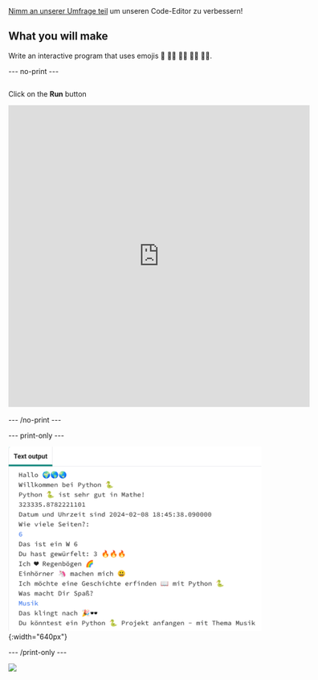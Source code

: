 <div class="c-survey-banner" style="width:100%">
  <a class="c-survey-banner__link" href="https://form.raspberrypi.org/f/code-editor-feedback" target="_blank">Nimm an unserer Umfrage teil</a> um unseren Code-Editor zu verbessern!
</div>

## What you will make

Write an interactive program that uses emojis 🙌 🙌🏼 🙌🏽 🙌🏾 🙌🏿.

--- no-print ---

<div style="display: flex; flex-wrap: wrap">
<div style="flex-basis: 175px; flex-grow: 1">  

Click on the **Run** button

<iframe src="https://editor.raspberrypi.org/en/embed/viewer/hello-world-solution" width="600" height="600" frameborder="0" marginwidth="0" marginheight="0" allowfullscreen>
</iframe>
</div>
</div>

--- /no-print ---

--- print-only ---

![Abgeschlossenes Projekt mit Beispielcode im Code-Editor](images/showcase_static.png){:width="640px"}

--- /print-only ---

![](http://code.org/api/hour/begin_codeclub_hworld.png)